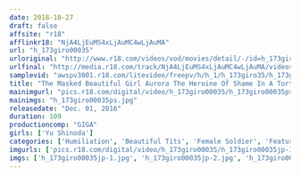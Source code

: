 ```yaml
---
date: 2018-10-27
draft: false
affsite: "r18"
afflinkr18: "NjA4LjEuMS4xLjAuMC4wLjAuMA"
url: "h_173giro00035"
urloriginal: "http://www.r18.com/videos/vod/movies/detail/-/id=h_173giro00035"
urlfinal: "http://media.r18.com/track/NjA4LjEuMS4xLjAuMC4wLjAuMA/videos/vod/movies/detail/-/id=h_173giro00035"
samplevid: "awspv3001.r18.com/litevideo/freepv/h/h_1/h_173giro35/h_173giro35_dmb_w.mp4"
title: "The Masked Beautiful Girl Aurora The Heroine Of Shame In A Torture & Rape Session Yu Shinoda"
mainimgurl: "pics.r18.com/digital/video/h_173giro00035/h_173giro00035ps.jpg"
mainimgs: "h_173giro00035ps.jpg"
releasedate: "Dec. 01, 2016"
duration: 109
productioncomp: "GIGA"
girls: ['Yu Shinoda']
categories: ['Humiliation', 'Beautiful Tits', 'Female Soldier', 'Featured Actress', 'Special Effects']
imgurls: ['pics.r18.com/digital/video/h_173giro00035/h_173giro00035jp-1.jpg', 'pics.r18.com/digital/video/h_173giro00035/h_173giro00035jp-2.jpg', 'pics.r18.com/digital/video/h_173giro00035/h_173giro00035jp-3.jpg', 'pics.r18.com/digital/video/h_173giro00035/h_173giro00035jp-4.jpg', 'pics.r18.com/digital/video/h_173giro00035/h_173giro00035jp-5.jpg', 'pics.r18.com/digital/video/h_173giro00035/h_173giro00035jp-6.jpg', 'pics.r18.com/digital/video/h_173giro00035/h_173giro00035jp-7.jpg', 'pics.r18.com/digital/video/h_173giro00035/h_173giro00035jp-8.jpg', 'pics.r18.com/digital/video/h_173giro00035/h_173giro00035jp-9.jpg', 'pics.r18.com/digital/video/h_173giro00035/h_173giro00035jp-10.jpg', 'pics.r18.com/digital/video/h_173giro00035/h_173giro00035jp-11.jpg', 'pics.r18.com/digital/video/h_173giro00035/h_173giro00035jp-12.jpg', 'pics.r18.com/digital/video/h_173giro00035/h_173giro00035jp-13.jpg', 'pics.r18.com/digital/video/h_173giro00035/h_173giro00035jp-14.jpg', 'pics.r18.com/digital/video/h_173giro00035/h_173giro00035jp-15.jpg', 'pics.r18.com/digital/video/h_173giro00035/h_173giro00035jp-16.jpg', 'pics.r18.com/digital/video/h_173giro00035/h_173giro00035jp-17.jpg', 'pics.r18.com/digital/video/h_173giro00035/h_173giro00035jp-18.jpg', 'pics.r18.com/digital/video/h_173giro00035/h_173giro00035jp-19.jpg', 'pics.r18.com/digital/video/h_173giro00035/h_173giro00035jp-20.jpg']
imgs: ['h_173giro00035jp-1.jpg', 'h_173giro00035jp-2.jpg', 'h_173giro00035jp-3.jpg', 'h_173giro00035jp-4.jpg', 'h_173giro00035jp-5.jpg', 'h_173giro00035jp-6.jpg', 'h_173giro00035jp-7.jpg', 'h_173giro00035jp-8.jpg', 'h_173giro00035jp-9.jpg', 'h_173giro00035jp-10.jpg', 'h_173giro00035jp-11.jpg', 'h_173giro00035jp-12.jpg', 'h_173giro00035jp-13.jpg', 'h_173giro00035jp-14.jpg', 'h_173giro00035jp-15.jpg', 'h_173giro00035jp-16.jpg', 'h_173giro00035jp-17.jpg', 'h_173giro00035jp-18.jpg', 'h_173giro00035jp-19.jpg', 'h_173giro00035jp-20.jpg']
---
```

